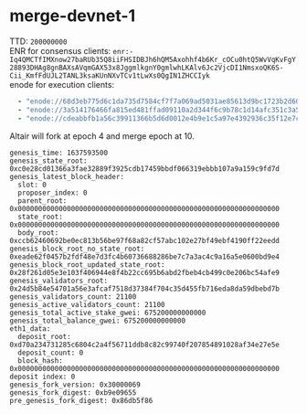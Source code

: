 # merge-devnet-1
TTD: `200000000`  
ENR for consensus clients: `enr:-Iq4QMCTfIMXnow27baRUb35Q8iiFHSIDBJh6hQM5Axohhf4b6Kr_cOCu0htQ5WvVqKvFgY28893DHAg8gnBAXsAVqmGAX53x8JggmlkgnY0gmlwhLKAlv6Jc2VjcDI1NmsxoQK6S-Cii_KmfFdUJL2TANL3ksaKUnNXvTCv1tLwXs0QgIN1ZHCCIyk`    
enode for execution clients:
```yaml
  - "enode://68d3eb775d6c1da735d7584cf7f7a069ad5031ae85613d9bc1723b2d60778e09e9f07734a3c9e5c149ae2c385dca448374064b3d9d0e5b73d0efa65e66039c01@137.184.108.205:30303"
  - "enode://3a514176466fa815ed481ffad09110a2d344f6c9b78c1d14afc351c3a51be33d8072e77939dc03ba44790779b7a1025baf3003f6732430e20cd9b76d953391b3@137.184.97.41:30303"
  - "enode://cdeabbfb1a56c39911366b5d6d0012e4b9e1c5a97e4392936c35f12e7ca27b2bc10172045387ffbdc7a2d43ff7e6b7c7107bc55a372561d33282f1a6b320925d@137.184.109.34:30303"
```

Altair will fork at epoch 4 and merge epoch at 10.
```
genesis_time: 1637593500
genesis_state_root: 0xc0e28cd01366a3fae32889f3925cdb17459bbdf066319ebbb107a9a159c9fd7d
genesis_latest_block_header:
  slot: 0
  proposer_index: 0
  parent_root: 0x0000000000000000000000000000000000000000000000000000000000000000
  state_root: 0x0000000000000000000000000000000000000000000000000000000000000000
  body_root: 0xccb62460692be0ec813b56be97f68a82cf57abc102e27bf49ebf4190ff22eedd
genesis_block_root_no_state_root: 0xeade62f0457b2fdf48e7d3fc4b60736688286be7c7a3ac4c9a16a5e0600bd9e4
genesis_block_root_updated_state_root: 0x28f261d05e3e103f406944e8f4b22cc695b6abd2fbeb4cb499c0e206bc54afe9
genesis_validators_root: 0x24d5b84e54701a56e3afcaf7518d37384f704c35d455fb716eda8da59dbebd7b
genesis_validators_count: 21100
genesis_active_validators_count: 21100
genesis_total_active_stake_gwei: 675200000000000
genesis_total_balance_gwei: 675200000000000
eth1_data:
  deposit_root: 0xd70a234731285c6804c2a4f56711ddb8c82c99740f207854891028af34e27e5e
  deposit_count: 0
  block_hash: 0x0000000000000000000000000000000000000000000000000000000000000000
deposit index: 0
genesis_fork_version: 0x30000069
genesis_fork_digest: 0xb9e09655
pre_genesis_fork_digest: 0x86db5f86


```
